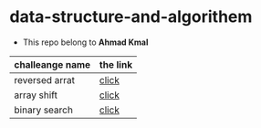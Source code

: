 # data-structure-and-algorithem

* This repo belong to **Ahmad Kmal**

|challeange name | the link     |
|--------------|--------------|
|reversed arrat     | [click](./challenges/array-reverse/readme.md)            |
|array shift     | [click](./challenges/array-shift/readme.md)            |
|binary search     | [click](./challenges/arrayBinarySearch/readme.md)            |

